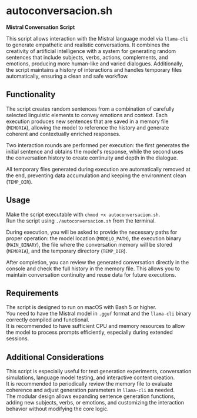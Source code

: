 # autoconversacion.sh

**Mistral Conversation Script**

This script allows interaction with the Mistral language model via `llama-cli` to generate empathetic and realistic conversations. It combines the creativity of artificial intelligence with a system for generating random sentences that include subjects, verbs, actions, complements, and emotions, producing more human-like and varied dialogues. Additionally, the script maintains a history of interactions and handles temporary files automatically, ensuring a clean and safe workflow.

## Functionality

The script creates random sentences from a combination of carefully selected linguistic elements to convey emotions and context. Each execution produces new sentences that are saved in a memory file (`MEMORIA`), allowing the model to reference the history and generate coherent and contextually enriched responses.  

Two interaction rounds are performed per execution: the first generates the initial sentence and obtains the model's response, while the second uses the conversation history to create continuity and depth in the dialogue.  

All temporary files generated during execution are automatically removed at the end, preventing data accumulation and keeping the environment clean (`TEMP_DIR`).

## Usage

Make the script executable with `chmod +x autoconversacion.sh`.  
Run the script using `./autoconversacion.sh` from the terminal.  

During execution, you will be asked to provide the necessary paths for proper operation: the model location (`MODELO_PATH`), the execution binary (`MAIN_BINARY`), the file where the conversation memory will be stored (`MEMORIA`), and the temporary directory (`TEMP_DIR`).  

After completion, you can review the generated conversation directly in the console and check the full history in the memory file. This allows you to maintain conversation continuity and reuse data for future executions.

## Requirements

The script is designed to run on macOS with Bash 5 or higher.  
You need to have the Mistral model in `.gguf` format and the `llama-cli` binary correctly compiled and functional.  
It is recommended to have sufficient CPU and memory resources to allow the model to process prompts efficiently, especially during extended sessions.

## Additional Considerations

This script is especially useful for text generation experiments, conversation simulations, language model testing, and interactive content creation.  
It is recommended to periodically review the memory file to evaluate coherence and adjust generation parameters in `llama-cli` as needed.  
The modular design allows expanding sentence generation functions, adding new subjects, verbs, or emotions, and customizing the interaction behavior without modifying the core logic.
